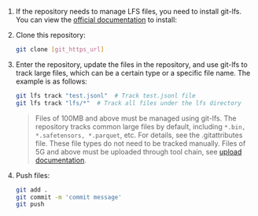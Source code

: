 1. If the repository needs to manage LFS files, you need to install git-lfs. You can view the [official documentation](https://git-lfs.com/) to install:

2. Clone this repository:

    ```bash
    git clone [git_https_url]
    ```

3. Enter the repository, update the files in the repository, and use git-lfs to track large files, which can be a certain type or a specific file name. The example is as follows:

    ```bash
    git lfs track "test.jsonl"  # Track test.jsonl file
    git lfs track "lfs/*"  # Track all files under the lfs directory
    ```

    > Files of 100MB and above must be managed using git-lfs. The repository tracks common large files by default, including `*.bin, *.safetensors, *.parquet`, etc. For details, see the .gitattributes file. These file types do not need to be tracked manually.
    > Files of 5G and above must be uploaded through tool chain, see [upload documentation](https://telecom.openmind.cn/docs/zh/openmind-hub-client/basic_tutorial/upload.html).

4. Push files:

    ```bash
    git add .
    git commit -m 'commit message'
    git push
    ```
